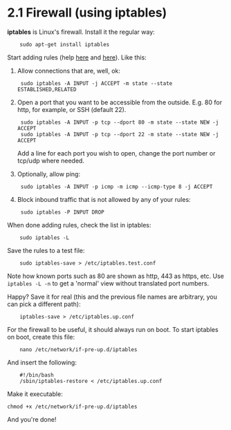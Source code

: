 2.1 Firewall (using iptables)
===

**iptables** is Linux's firewall. Install it the regular way:

		sudo apt-get install iptables

Start adding rules (help [here][iptables1] and [here][iptables2]). Like this:

1. Allow connections that are, well, ok:

		sudo iptables -A INPUT -j ACCEPT -m state --state ESTABLISHED,RELATED

2. Open a port that you want to be accessible from the outside. E.g. 80 for http, for example, or SSH (default 22).

		sudo iptables -A INPUT -p tcp --dport 80 -m state --state NEW -j ACCEPT
		sudo iptables -A INPUT -p tcp --dport 22 -m state --state NEW -j ACCEPT

	Add a line for each port you wish to open, change the port number or tcp/udp where needed.

3. Optionally, allow ping:

		sudo iptables -A INPUT -p icmp -m icmp --icmp-type 8 -j ACCEPT

4. Block inbound traffic that is not allowed by any of your rules:

		sudo iptables -P INPUT DROP

When done adding rules, check the list in iptables:

		sudo iptables -L

Save the rules to a test file:

		sudo iptables-save > /etc/iptables.test.conf

Note how known ports such as 80 are shown as http, 443 as https, etc. Use `iptables -L -n` to get a 'normal' view without translated port numbers.

Happy? Save it for real (this and the previous file names are arbitrary, you can pick a different path):

		iptables-save > /etc/iptables.up.conf

For the firewall to be useful, it should always run on boot. To start iptables on boot, create this file:

		nano /etc/network/if-pre-up.d/iptables

And insert the following:

		#!/bin/bash
		/sbin/iptables-restore < /etc/iptables.up.conf

Make it executable:

	chmod +x /etc/network/if-pre-up.d/iptables

And you're done!

[iptables1]: http://www.bartbania.com/raspberry_pi/iptables-security-part-ii/
[iptables2]: https://wiki.debian.org/iptables
